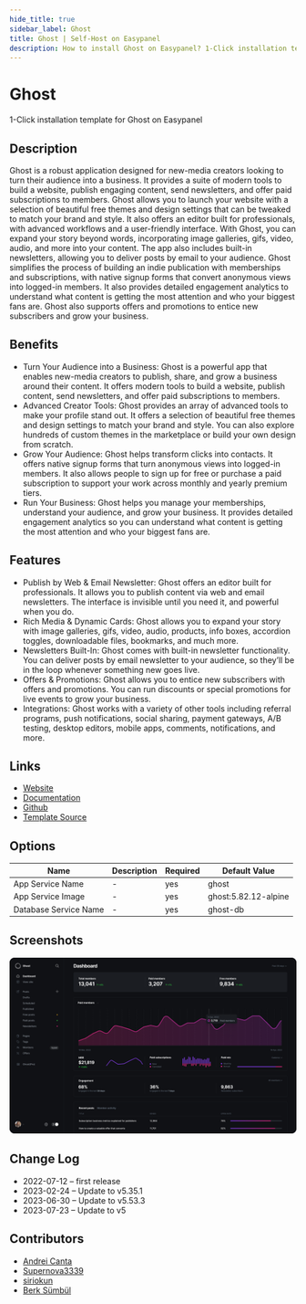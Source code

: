 ```yaml
---
hide_title: true
sidebar_label: Ghost
title: Ghost | Self-Host on Easypanel
description: How to install Ghost on Easypanel? 1-Click installation template for Ghost on Easypanel
---
```


<!-- generated -->

# Ghost

1-Click installation template for Ghost on Easypanel

## Description

Ghost is a robust application designed for new-media creators looking to turn their audience into a business. It provides a suite of modern tools to build a website, publish engaging content, send newsletters, and offer paid subscriptions to members. Ghost allows you to launch your website with a selection of beautiful free themes and design settings that can be tweaked to match your brand and style. It also offers an editor built for professionals, with advanced workflows and a user-friendly interface. With Ghost, you can expand your story beyond words, incorporating image galleries, gifs, video, audio, and more into your content. The app also includes built-in newsletters, allowing you to deliver posts by email to your audience. Ghost simplifies the process of building an indie publication with memberships and subscriptions, with native signup forms that convert anonymous views into logged-in members. It also provides detailed engagement analytics to understand what content is getting the most attention and who your biggest fans are. Ghost also supports offers and promotions to entice new subscribers and grow your business.

## Benefits

- Turn Your Audience into a Business: Ghost is a powerful app that enables new-media creators to publish, share, and grow a business around their content. It offers modern tools to build a website, publish content, send newsletters, and offer paid subscriptions to members.
- Advanced Creator Tools: Ghost provides an array of advanced tools to make your profile stand out. It offers a selection of beautiful free themes and design settings to match your brand and style. You can also explore hundreds of custom themes in the marketplace or build your own design from scratch.
- Grow Your Audience: Ghost helps transform clicks into contacts. It offers native signup forms that turn anonymous views into logged-in members. It also allows people to sign up for free or purchase a paid subscription to support your work across monthly and yearly premium tiers.
- Run Your Business: Ghost helps you manage your memberships, understand your audience, and grow your business. It provides detailed engagement analytics so you can understand what content is getting the most attention and who your biggest fans are.

## Features

- Publish by Web & Email Newsletter: Ghost offers an editor built for professionals. It allows you to publish content via web and email newsletters. The interface is invisible until you need it, and powerful when you do.
- Rich Media & Dynamic Cards: Ghost allows you to expand your story with image galleries, gifs, video, audio, products, info boxes, accordion toggles, downloadable files, bookmarks, and much more.
- Newsletters Built-In: Ghost comes with built-in newsletter functionality. You can deliver posts by email newsletter to your audience, so they’ll be in the loop whenever something new goes live.
- Offers & Promotions: Ghost allows you to entice new subscribers with offers and promotions. You can run discounts or special promotions for live events to grow your business.
- Integrations: Ghost works with a variety of other tools including referral programs, push notifications, social sharing, payment gateways, A/B testing, desktop editors, mobile apps, comments, notifications, and more.

## Links

- [Website](https://ghost.org/)
- [Documentation](https://ghost.org/resources/)
- [Github](https://github.com/docker-library/ghost)
- [Template Source](https://github.com/easypanel-io/templates/tree/main/templates/ghost)

## Options

Name | Description | Required | Default Value
-|-|-|-
App Service Name | - | yes | ghost
App Service Image | - | yes | ghost:5.82.12-alpine
Database Service Name | - | yes | ghost-db

## Screenshots

![Ghost Screenshot](./assets/screenshot.png)

## Change Log

- 2022-07-12 – first release
- 2023-02-24 – Update to v5.35.1
- 2023-06-30 – Update to v5.53.3
- 2023-07-23 – Update to v5

## Contributors

- [Andrei Canta](https://github.com/deiucanta)
- [Supernova3339](https://github.com/supernova3339)
- [siriokun](https://github.com/siriokun)
- [Berk Sümbül](https://berksmbl.com)
